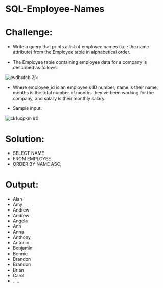 # SQL-Employee-Names

# Challenge:
- Write a query that prints a list of employee names (i.e.: the name attribute) from the Employee table in alphabetical order.

- The Employee table containing employee data for a company is described as follows:

![evdbufcb 2jk](https://github.com/MarcvWaes/SQL-Employee-Names/assets/120553175/707d5dae-4ef9-4464-a9b5-12ad7db08cde)

- Where employee_id is an employee's ID number, name is their name, months is the total number of months they've been working for the company, and salary is their monthly salary.

- Sample input:

![ck1ucpkm ir0](https://github.com/MarcvWaes/SQL-Employee-Names/assets/120553175/fb6aa5f5-f941-457c-b830-baac4071d619)

# Solution:
- SELECT NAME
- FROM EMPLOYEE
- ORDER BY NAME ASC;

# Output:
- Alan 
- Amy 
- Andrew 
- Andrew 
- Angela 
- Ann 
- Anna 
- Anthony 
- Antonio 
- Benjamin 
- Bonnie 
- Brandon 
- Brandon 
- Brian 
- Carol
- .....
